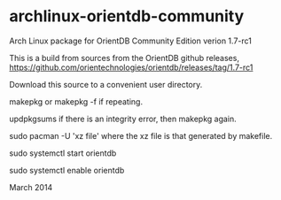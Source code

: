 archlinux-orientdb-community
============================

Arch Linux package for OrientDB Community Edition verion 1.7-rc1

This is a build from sources from the OrientDB github releases,
https://github.com/orientechnologies/orientdb/releases/tag/1.7-rc1


Download this source to a convenient user directory.

makepkg or makepkg -f if repeating.

updpkgsums if there is an integrity error, then makepkg again.

sudo pacman -U 'xz file' where the xz file is that generated by makefile.

sudo systemctl start orientdb

sudo systemctl enable orientdb

March 2014


